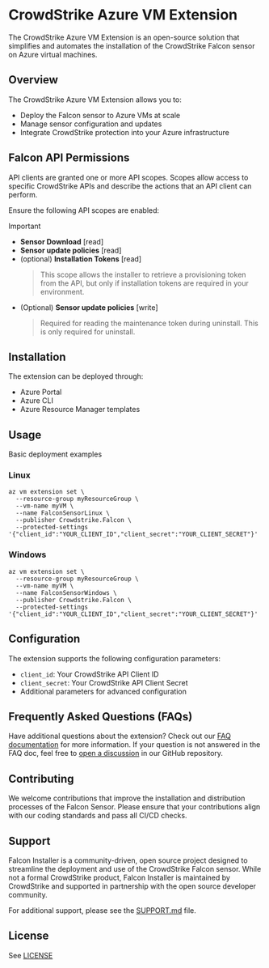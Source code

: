 # CrowdStrike Azure VM Extension

The CrowdStrike Azure VM Extension is an open-source solution that simplifies and automates the installation of the CrowdStrike Falcon sensor on Azure virtual machines.

## Overview

The CrowdStrike Azure VM Extension allows you to:
- Deploy the Falcon sensor to Azure VMs at scale
- Manage sensor configuration and updates
- Integrate CrowdStrike protection into your Azure infrastructure

## Falcon API Permissions

API clients are granted one or more API scopes. Scopes allow access to specific CrowdStrike APIs and describe the actions that an API client can perform.

Ensure the following API scopes are enabled:

> [!IMPORTANT]
> - **Sensor Download** [read]
> - **Sensor update policies** [read]
> - (optional) **Installation Tokens** [read]
>   > This scope allows the installer to retrieve a provisioning token from the API, but only if installation tokens are required in your environment.
> - (Optional) **Sensor update policies** [write]
>   > Required for reading the maintenance token during uninstall. This is only required for uninstall.

## Installation

The extension can be deployed through:
- Azure Portal
- Azure CLI
- Azure Resource Manager templates

## Usage

Basic deployment examples

### Linux

```shell
az vm extension set \
  --resource-group myResourceGroup \
  --vm-name myVM \
  --name FalconSensorLinux \
  --publisher Crowdstrike.Falcon \
  --protected-settings '{"client_id":"YOUR_CLIENT_ID","client_secret":"YOUR_CLIENT_SECRET"}'
```

### Windows

```shell
az vm extension set \
  --resource-group myResourceGroup \
  --vm-name myVM \
  --name FalconSensorWindows \
  --publisher Crowdstrike.Falcon \
  --protected-settings '{"client_id":"YOUR_CLIENT_ID","client_secret":"YOUR_CLIENT_SECRET"}'
```

## Configuration

The extension supports the following configuration parameters:

- `client_id`: Your CrowdStrike API Client ID
- `client_secret`: Your CrowdStrike API Client Secret
- Additional parameters for advanced configuration

## Frequently Asked Questions (FAQs)

Have additional questions about the extension? Check out our [FAQ documentation](docs/faq.md) for more information. If your question is not answered in the FAQ doc, feel free to [open a discussion](https://github.com/CrowdStrike/azure-vm-extension/discussions) in our GitHub repository.

## Contributing

We welcome contributions that improve the installation and distribution processes of the Falcon Sensor. Please ensure that your contributions align with our coding standards and pass all CI/CD checks.

## Support

Falcon Installer is a community-driven, open source project designed to streamline the deployment and use of the CrowdStrike Falcon sensor. While not a formal CrowdStrike product, Falcon Installer is maintained by CrowdStrike and supported in partnership with the open source developer community.

For additional support, please see the [SUPPORT.md](SUPPORT.md) file.

## License

See [LICENSE](LICENSE)
